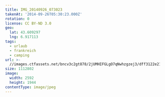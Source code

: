 ```yaml
---
title: IMG_20140926_073023
takenAt: '2014-09-26T05:30:23.000Z'
rotation: 0
license: CC BY-ND 3.0
geo:
  lat: 43.609297
  lng: 6.917113
tags:
  - urlaub
  - frankreich
  - camping
url: >-
  //images.ctfassets.net/bncv3c2gt878/2jUMHIFGLgO7qNwhzgzej3/dff3122e21808301b9f5860b54aa6f9f/img_20140926_073023_28313142355_o
size: 1112802
image:
  width: 2592
  height: 1944
contentType: image/jpeg
---
```


